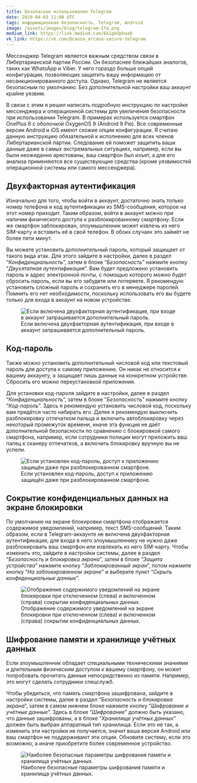 ```yaml
---
title: Безопасное использование Telegram
date: 2019-04-03 11:00 UTC
tags: информационная безопасность, Telegram, Android
image: /assets/images/blog/telegram-2fa.png
medium_link: https://link.medium.com/6X1gkUphaab
vk_link: https://vk.com/@causa_arcana-secure-telegram
---
```

Мессенджер Telegram является важным средством связи в Либертарианской партии
России. Он безопаснее ближайших аналогов, таких как WhatsApp и Viber. У него
гораздо больше опций конфигурации, позволяющих защитить вашу информацию
от несанкционированного доступа. Однако, Telegram не является безопасным
по умолчанию. Без дополнительной настройки ваш аккаунт крайне уязвим.

В связи с этим я решил написать подробную инструкцию по настройке мессенджера
и операционной системы для увеличения безопасности при использовании Telegram.
В примерах используется смартфон OnePlus 6 с оболочкой OxygenOS 9 (Android 9
Pie). Все современные версии Android и iOS имеют схожие опции конфигурации.
Я считаю данную инструкцию обязательной к исполнению для всех членов
Либертарианской партии. Следование ей поможет защитить ваши данные даже в самых
экстремальных ситуациях, например, если вы были неожиданно арестованы, ваш
смартфон был изъят, а для его анализа применяются все существующие средства
(кроме уязвимостей операционной системы или самого мессенджера).



Двухфакторная аутентификация
----------------------------

Изначально для того, чтобы войти в аккаунт, достаточно знать только номер
телефона и код аутентификации из SMS-сообщения, которое на этот номер приходит.
Таким образом, войти в аккаунт можно при наличии физического доступа
к разблокированному смартфону. Если же смартфон заблокирован, злоумышленник
может извлечь из него SIM-карту и вставить её в свой телефон. В обоих случаях
это займёт не более пяти минут.

Вы можете установить дополнительный пароль, который защищает от такого вида
атак. Для этого зайдите в настройки, далее в раздел “*Конфиденциальность*”,
затем в блоке “*Безопасность*” нажмите кнопку “*Двухэтапная аутентификация*”.
Вам будет предложено установить пароль и адрес электронной почты, с помощью
которого можно будет сбросить пароль, если вы его забудете или потеряете. Я
рекомендую установить сложный пароль и сохранить его в менеджере паролей.
Помнить его нет необходимости, поскольку использовать его вы будете только
для входа в аккаунт на новом устройстве.

<div class="d-flex justify-content-center">
 <figure class="cl-figure-nice">
  <img src="/assets/images/blog/telegram-2fa.png"
       alt="Если включена двухфакторная аутентификация, при входе в аккаунт запрашивается дополнительный пароль."/>
  <figcaption>
    Если включена двухфакторная аутентификация, при входе в аккаунт запрашивается дополнительный пароль.
  </figcaption>
 </figure>
</div>



Код-пароль
----------

Также можно установить дополнительный числовой код или текстовый пароль
для доступа к самому приложению. Он никак не относится к вашему аккаунту,
а защищает лишь данные на конкретном устройстве. Сбросить его можно
переустановкой приложения.

Для установки код-пароля зайдите в настройки, далее в раздел
“*Конфиденциальность*”, затем в блоке “*Безопасность*” нажмите кнопку
“*Код-пароль*”. Здесь я рекомендую установить числовой код, поскольку вам
придётся часто набирать его. Далее я рекомендую выключить разблокировку
отпечатком пальца и включить автоблокировку через некоторый промежуток времени,
иначе эта функция не даёт дополнительной безопасности по сравнению
с блокировкой самого смартфона, например, если сотрудники полиции могут
приложить ваш палец к сканеру отпечатков, а включить блокировку вручную вы
не успели.

<div class="d-flex justify-content-center">
 <figure class="cl-figure-nice">
  <img src="/assets/images/blog/telegram-pin.png"
       alt="Если установлен код-пароль, доступ к приложению защищён даже при разблокированном смартфоне."/>
  <figcaption>
    Если установлен код-пароль, доступ к приложению защищён даже при разблокированном смартфоне.
  </figcaption>
 </figure>
</div>



Сокрытие конфиденциальных данных на экране блокировки
-----------------------------------------------------

По умолчанию на экране блокировки смартфона отображается содержимое
уведомлений, например, текст SMS-сообщений. Таким образом, если
в Telegram-аккаунте не включена двухфакторная аутентификация, для входа в него
злоумышленнику не нужно даже разблокировать ваш смартфон или извлекать из него
SIM-карту. Чтобы изменить это, зайдите в настройки системы, далее в раздел
“*Безопасность и блокировка экрана*”, затем в блоке “*Защита устройства*”
нажмите кнопку “*Заблокированный экран*”, потом нажмите кнопку
“*На заблокированном экране*” и выберите пункт “*Скрыть конфиденциальные
данные*”.

<div class="d-flex justify-content-center">
 <figure class="cl-figure-nice">
  <img src="/assets/images/blog/android-lock-screen.png"
       alt="Отображение содержимого уведомлений на экране блокировки при отключенном (слева) и включенном (справа) сокрытии конфиденциальных данных."/>
  <figcaption>
    Отображение содержимого уведомлений на экране блокировки при отключенном (слева) и включенном (справа) сокрытии конфиденциальных данных.
  </figcaption>
 </figure>
</div>



Шифрование памяти и хранилище учётных данных
--------------------------------------------

Если злоумышленник обладает специальными техническими знаниями и длительным
физическим доступом к вашему смартфону, он может попробовать прочитать данные
непосредственно из памяти. Например, это могут сделать сотрудники спецслужб.

Чтобы убедиться, что память смартфона зашифрована, зайдите в настройки системы,
далее в раздел “*Безопасность и блокировка экрана*”, затем в самом нижнем блоке
нажмите кнопку “*Шифрование и учётные данные*”. Здесь в блоке “*Шифрование*”
должно быть указано, что данные зашифрованы, а в блоке “*Хранилище учётных
данных*” должен быть выбран аппаратный тип хранилища. Если это не так,
а изменить эти настройки не получается, значит ваша версия Android или ваш
смартфон не поддерживают эти опции. Обновите систему, если это возможно, а иначе
приобретите более современное устройство.

<div class="d-flex justify-content-center">
 <figure class="cl-figure-nice">
  <img src="/assets/images/blog/android-encryption-settings.png"
       alt="Наиболее безопасные параметры шифрования памяти и хранилища учётных данных."/>
  <figcaption>
    Наиболее безопасные параметры шифрования памяти и хранилища учётных данных.
  </figcaption>
 </figure>
</div>
